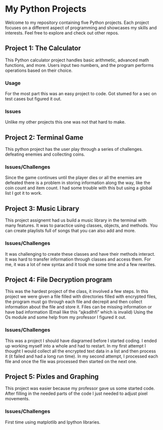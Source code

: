 # My Python Projects

Welcome to my repository containing five Python projects. Each project focuses on a different aspect of programming and showcases my skills and interests. Feel free to explore and check out other repos. 

## Project 1: The Calculator

This Python calculator project handles basic arithmetic, advanced math functions, and more. Users input two numbers, and the program performs operations based on their choice.

### Usage
For the most part this was an easy project to code. Got stumed for a sec on test cases but figured it out. 

### Issues
Unlike my other projects this one was not that hard to make. 

## Project 2: Terminal Game

This python project has the user play through a series of challenges. defeating enemies and collecting coins. 

### Issues/Challenges

Since the game continues until the player dies or all the enemies are defeated there is a problem in storing information along the way, like the coin count and item count. I had some trouble with this but using a global list I got it to work. 

## Project 3: Music Library

This project assignemt had us build a music library in the terminal with many features. It was to paractice using classes, objects, and methods. You can create playlists full of songs that you can also add and more.

### Issues/Challenges
It was challenging to create these classes and have their methods interact. It was hard to transfer information through classes and access them. For me, it was a lot of new syntax and it took me some time and a few rewrites.  

## Project 4: File Decryption program

This was the hardest project of the class, it involved a few steps. In this project we were given a file filled with directories filled with encrypted files, the program must go through each file and decrepit and then collect information about the file and store it. Files can be missing information or have bad information (Email like this “ajksdlhfi” which is invalid) Using the Os module and some help from my professor I figured it out.   
### Issues/Challenges
This was a project I should have diagramed before I started coding. I ended up working myself into a whole and had to restart. In my first attempt I thought I would collect all the encrypted text data in a list and then process it (it failed and had a long run time). In my second attempt, I processed each file and once the file was processed then started on the next one. 

## Project 5: Pixles and Graphing

This project was easier because my professor gave us some started code. After filling in the needed parts of the code I just needed to adjust pixel movements. 

### Issues/Challenges
First time using matplotlib and Ipython libraries. 
